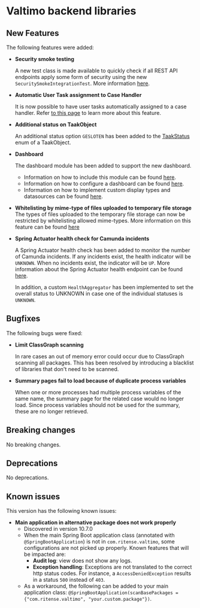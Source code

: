 # Valtimo backend libraries

## New Features

The following features were added:

*   **Security smoke testing**

    A new test class is made available to quickly check if all REST API endpoints apply some form of security using the new `SecuritySmokeIntegrationTest`. More information [here](../../../running-valtimo/application-configuration/security-testing.md).
*   **Automatic User Task assignment to Case Handler**

    It is now possible to have user tasks automatically assigned to a case handler. Refer [to this page](https://github.com/valtimo-platform/valtimo-documentation/blob/main/release-notes/major10/10.7.0/broken-reference/README.md) to learn more about this feature.
*   **Additional status on TaakObject**

    An additional status option `GESLOTEN` has been added to the [TaakStatus](https://github.com/valtimo-platform/valtimo-backend-libraries/blob/main/zgw/portaaltaak/src/main/kotlin/com/ritense/portaaltaak/TaakObject.kt#L49) enum of a TaakObject.
*   **Dashboard**

    The dashboard module has been added to support the new dashboard.

    * Information on how to include this module can be found [here](../../../fundamentals/getting-started/modules/core/dashboard.md).
    * Information on how to configure a dashboard can be found [here](../../../features/dashboard/).
    * Information on how to implement custom display types and datasources can be found [here](../../../features/dashboard/dashboard-1/).
* **Whitelisting by mime-type of files uploaded to temporary file storage** The types of files uploaded to the temporary file storage can now be restricted by whitelisting allowed mime-types. More information on this feature can be found [here](../../../running-valtimo/application-configuration/temporary-file-storage.md#whitelisting-file-types-for-uploads)
*   **Spring Actuator health check for Camunda incidents**

    A Spring Actuator health check has been added to monitor the number of Camunda incidents. If any incidents exist, the health indicator will be `UNKNOWN`. When no incidents exist, the indicator will be `UP`. More information about the Spring Actuator health endpoint can be found [here](https://docs.spring.io/spring-boot/docs/current/reference/html/actuator.html#actuator.endpoints.health).

    In addition, a custom `HealthAggregator` has been implemented to set the overall status to UNKNOWN in case one of the individual statuses is `UNKNOWN`.

## Bugfixes

The following bugs were fixed:

*   **Limit ClassGraph scanning**

    In rare cases an out of memory error could occur due to ClassGraph scanning all packages. This has been resolved by introducing a blacklist of libraries that don't need to be scanned.
*   **Summary pages fail to load because of duplicate process variables**

    When one or more processes had multiple process variables of the same name, the summary page for the related case would no longer load. Since process variables should not be used for the summary, these are no longer retrieved.

## Breaking changes

No breaking changes.

## Deprecations

No deprecations.

## Known issues

This version has the following known issues:

* **Main application in alternative package does not work properly**
  * Discovered in version 10.7.0
  * When the main Spring Boot application class (annotated with `@SpringBootApplication`) is not in `com.ritense.valtimo`, some configurations are not picked up properly. Known features that will be impacted are:
    * **Audit log**: view does not show any logs.
    * **Exception handling**: Exceptions are not translated to the correct http status codes. For instance, a `AccessDeniedException` results in a status `500` instead of `403`.
  * As a workaround, the following can be added to your main application class: `@SpringBootApplication(scanBasePackages = {"com.ritense.valtimo", "your.custom.package"})`.
